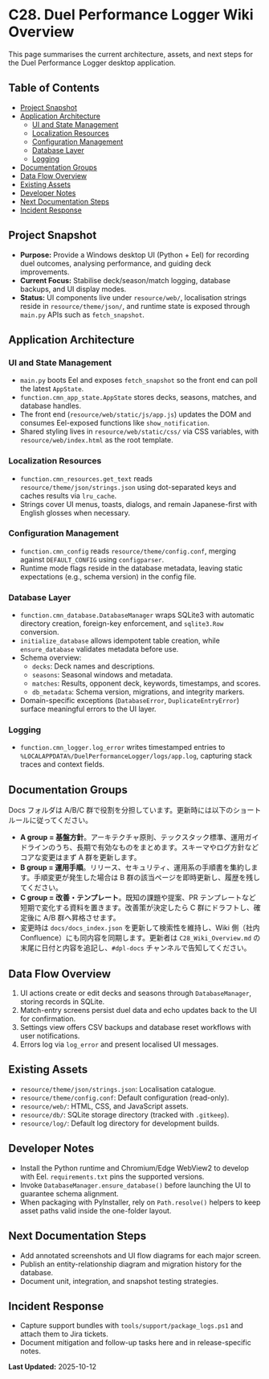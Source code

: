# C28. Duel Performance Logger Wiki Overview
This page summarises the current architecture, assets, and next steps for the Duel Performance Logger desktop application.

## Table of Contents
- [Project Snapshot](#project-snapshot)
- [Application Architecture](#application-architecture)
  - [UI and State Management](#ui-state-management)
  - [Localization Resources](#localization-resources)
  - [Configuration Management](#configuration-management)
  - [Database Layer](#database-layer)
  - [Logging](#logging)
- [Documentation Groups](#documentation-groups)
- [Data Flow Overview](#data-flow)
- [Existing Assets](#existing-assets)
- [Developer Notes](#developer-notes)
- [Next Documentation Steps](#next-steps)
- [Incident Response](#incident-response)

## <a id="project-snapshot"></a>Project Snapshot
- **Purpose:** Provide a Windows desktop UI (Python + Eel) for recording duel outcomes, analysing performance, and guiding deck improvements.
- **Current Focus:** Stabilise deck/season/match logging, database backups, and UI display modes.
- **Status:** UI components live under `resource/web/`, localisation strings reside in `resource/theme/json/`, and runtime state is exposed through `main.py` APIs such as `fetch_snapshot`.

## <a id="application-architecture"></a>Application Architecture
### <a id="ui-state-management"></a>UI and State Management
- `main.py` boots Eel and exposes `fetch_snapshot` so the front end can poll the latest `AppState`.
- `function.cmn_app_state.AppState` stores decks, seasons, matches, and database handles.
- The front end (`resource/web/static/js/app.js`) updates the DOM and consumes Eel-exposed functions like `show_notification`.
- Shared styling lives in `resource/web/static/css/` via CSS variables, with `resource/web/index.html` as the root template.

### <a id="localization-resources"></a>Localization Resources
- `function.cmn_resources.get_text` reads `resource/theme/json/strings.json` using dot-separated keys and caches results via `lru_cache`.
- Strings cover UI menus, toasts, dialogs, and remain Japanese-first with English glosses when necessary.

### <a id="configuration-management"></a>Configuration Management
- `function.cmn_config` reads `resource/theme/config.conf`, merging against `DEFAULT_CONFIG` using `configparser`.
- Runtime mode flags reside in the database metadata, leaving static expectations (e.g., schema version) in the config file.

### <a id="database-layer"></a>Database Layer
- `function.cmn_database.DatabaseManager` wraps SQLite3 with automatic directory creation, foreign-key enforcement, and `sqlite3.Row` conversion.
- `initialize_database` allows idempotent table creation, while `ensure_database` validates metadata before use.
- Schema overview:
  - `decks`: Deck names and descriptions.
  - `seasons`: Seasonal windows and metadata.
  - `matches`: Results, opponent deck, keywords, timestamps, and scores.
  - `db_metadata`: Schema version, migrations, and integrity markers.
- Domain-specific exceptions (`DatabaseError`, `DuplicateEntryError`) surface meaningful errors to the UI layer.

### <a id="logging"></a>Logging
- `function.cmn_logger.log_error` writes timestamped entries to `%LOCALAPPDATA%/DuelPerformanceLogger/logs/app.log`, capturing stack traces and context fields.

## <a id="documentation-groups"></a>Documentation Groups
Docs フォルダは A/B/C 群で役割を分担しています。更新時には以下のショートルールに従ってください。

- **A group = 基盤方針**。アーキテクチャ原則、テックスタック標準、運用ガイドラインのうち、長期で有効なものをまとめます。スキーマやログ方針などコアな変更はまず A 群を更新します。
- **B group = 運用手順**。リリース、セキュリティ、運用系の手順書を集約します。手順変更が発生した場合は B 群の該当ページを即時更新し、履歴を残してください。
- **C group = 改善・テンプレート**。既知の課題や提案、PR テンプレートなど短期で変化する資料を置きます。改善策が決定したら C 群にドラフトし、確定後に A/B 群へ昇格させます。
- 変更時は `docs/docs_index.json` を更新して検索性を維持し、Wiki 側（社内 Confluence）にも同内容を同期します。更新者は `C28_Wiki_Overview.md` の末尾に日付と内容を追記し、`#dpl-docs` チャンネルで告知してください。

## <a id="data-flow"></a>Data Flow Overview
1. UI actions create or edit decks and seasons through `DatabaseManager`, storing records in SQLite.
2. Match-entry screens persist duel data and echo updates back to the UI for confirmation.
3. Settings view offers CSV backups and database reset workflows with user notifications.
4. Errors log via `log_error` and present localised UI messages.

## <a id="existing-assets"></a>Existing Assets
- `resource/theme/json/strings.json`: Localisation catalogue.
- `resource/theme/config.conf`: Default configuration (read-only).
- `resource/web/`: HTML, CSS, and JavaScript assets.
- `resource/db/`: SQLite storage directory (tracked with `.gitkeep`).
- `resource/log/`: Default log directory for development builds.

## <a id="developer-notes"></a>Developer Notes
- Install the Python runtime and Chromium/Edge WebView2 to develop with Eel. `requirements.txt` pins the supported versions.
- Invoke `DatabaseManager.ensure_database()` before launching the UI to guarantee schema alignment.
- When packaging with PyInstaller, rely on `Path.resolve()` helpers to keep asset paths valid inside the one-folder layout.

## <a id="next-steps"></a>Next Documentation Steps
- Add annotated screenshots and UI flow diagrams for each major screen.
- Publish an entity-relationship diagram and migration history for the database.
- Document unit, integration, and snapshot testing strategies.

## <a id="incident-response"></a>Incident Response
- Capture support bundles with `tools/support/package_logs.ps1` and attach them to Jira tickets.
- Document mitigation and follow-up tasks here and in release-specific notes.

**Last Updated:** 2025-10-12

